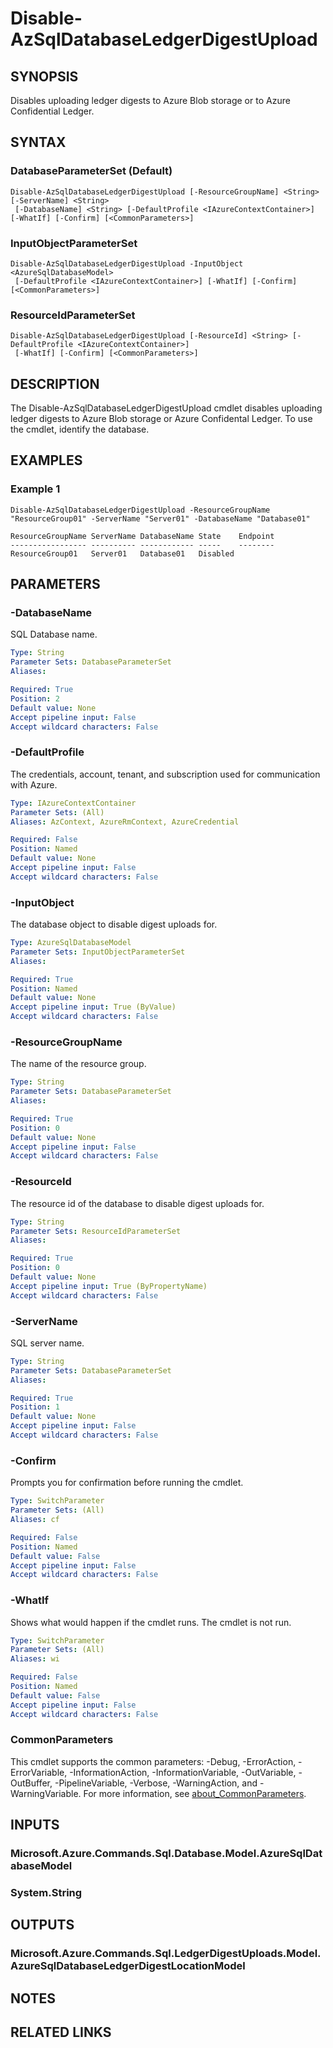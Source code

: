 ﻿---
external help file: Microsoft.Azure.PowerShell.Cmdlets.Sql.dll-Help.xml
Module Name: Az.Sql
online version: https://learn.microsoft.com/powershell/module/az.sql/disable-azsqldatabaseledgerdigestupload
schema: 2.0.0
---

# Disable-AzSqlDatabaseLedgerDigestUpload

## SYNOPSIS
Disables uploading ledger digests to Azure Blob storage or to Azure Confidential Ledger.

## SYNTAX

### DatabaseParameterSet (Default)
```
Disable-AzSqlDatabaseLedgerDigestUpload [-ResourceGroupName] <String> [-ServerName] <String>
 [-DatabaseName] <String> [-DefaultProfile <IAzureContextContainer>] [-WhatIf] [-Confirm] [<CommonParameters>]
```

### InputObjectParameterSet
```
Disable-AzSqlDatabaseLedgerDigestUpload -InputObject <AzureSqlDatabaseModel>
 [-DefaultProfile <IAzureContextContainer>] [-WhatIf] [-Confirm] [<CommonParameters>]
```

### ResourceIdParameterSet
```
Disable-AzSqlDatabaseLedgerDigestUpload [-ResourceId] <String> [-DefaultProfile <IAzureContextContainer>]
 [-WhatIf] [-Confirm] [<CommonParameters>]
```

## DESCRIPTION
The Disable-AzSqlDatabaseLedgerDigestUpload cmdlet disables uploading ledger digests to Azure Blob storage or Azure Confidental Ledger.
To use the cmdlet, identify the database.

## EXAMPLES

### Example 1
```
Disable-AzSqlDatabaseLedgerDigestUpload -ResourceGroupName "ResourceGroup01" -ServerName "Server01" -DatabaseName "Database01"

ResourceGroupName ServerName DatabaseName State    Endpoint
----------------- ---------- ------------ -----    --------
ResourceGroup01   Server01   Database01   Disabled
```

## PARAMETERS

### -DatabaseName
SQL Database name.

```yaml
Type: String
Parameter Sets: DatabaseParameterSet
Aliases:

Required: True
Position: 2
Default value: None
Accept pipeline input: False
Accept wildcard characters: False
```

### -DefaultProfile
The credentials, account, tenant, and subscription used for communication with Azure.

```yaml
Type: IAzureContextContainer
Parameter Sets: (All)
Aliases: AzContext, AzureRmContext, AzureCredential

Required: False
Position: Named
Default value: None
Accept pipeline input: False
Accept wildcard characters: False
```

### -InputObject
The database object to disable digest uploads for.

```yaml
Type: AzureSqlDatabaseModel
Parameter Sets: InputObjectParameterSet
Aliases:

Required: True
Position: Named
Default value: None
Accept pipeline input: True (ByValue)
Accept wildcard characters: False
```

### -ResourceGroupName
The name of the resource group.

```yaml
Type: String
Parameter Sets: DatabaseParameterSet
Aliases:

Required: True
Position: 0
Default value: None
Accept pipeline input: False
Accept wildcard characters: False
```

### -ResourceId
The resource id of the database to disable digest uploads for.

```yaml
Type: String
Parameter Sets: ResourceIdParameterSet
Aliases:

Required: True
Position: 0
Default value: None
Accept pipeline input: True (ByPropertyName)
Accept wildcard characters: False
```

### -ServerName
SQL server name.

```yaml
Type: String
Parameter Sets: DatabaseParameterSet
Aliases:

Required: True
Position: 1
Default value: None
Accept pipeline input: False
Accept wildcard characters: False
```

### -Confirm
Prompts you for confirmation before running the cmdlet.

```yaml
Type: SwitchParameter
Parameter Sets: (All)
Aliases: cf

Required: False
Position: Named
Default value: False
Accept pipeline input: False
Accept wildcard characters: False
```

### -WhatIf
Shows what would happen if the cmdlet runs.
The cmdlet is not run.

```yaml
Type: SwitchParameter
Parameter Sets: (All)
Aliases: wi

Required: False
Position: Named
Default value: False
Accept pipeline input: False
Accept wildcard characters: False
```

### CommonParameters
This cmdlet supports the common parameters: -Debug, -ErrorAction, -ErrorVariable, -InformationAction, -InformationVariable, -OutVariable, -OutBuffer, -PipelineVariable, -Verbose, -WarningAction, and -WarningVariable. For more information, see [about_CommonParameters](http://go.microsoft.com/fwlink/?LinkID=113216).

## INPUTS

### Microsoft.Azure.Commands.Sql.Database.Model.AzureSqlDatabaseModel
### System.String
## OUTPUTS

### Microsoft.Azure.Commands.Sql.LedgerDigestUploads.Model.AzureSqlDatabaseLedgerDigestLocationModel
## NOTES

## RELATED LINKS
